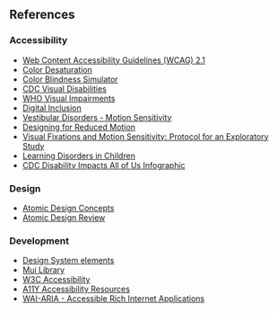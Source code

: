 ## References
### Accessibility
* [Web Content Accessibility Guidelines (WCAG) 2.1][WCAG]
* [Color Desaturation](https://css-tricks.com/using-javascript-to-adjust-saturation-and-brightness-of-rgb-colors/)
* [Color Blindness Simulator](https://www.color-blindness.com/coblis-color-blindness-simulator/)
* [CDC Visual Disabilities](https://www.cdc.gov/visionhealth/basics/ced/fastfacts.htm)
* [WHO Visual Impairments](https://www.who.int/news-room/fact-sheets/detail/blindness-and-visual-impairment)
* [Digital Inclusion](https://www.afb.org/consulting/digital-inclusion)
* [Vestibular Disorders - Motion Sensitivity](https://alistapart.com/article/accessibility-for-vestibular/)
* [Designing for Reduced Motion](https://www.smashingmagazine.com/2020/09/design-reduced-motion-sensitivities/)
* [Visual Fixations and Motion Sensitivity: Protocol for an Exploratory Study](https://www.ncbi.nlm.nih.gov/pmc/articles/PMC7418000/)
* [Learning Disorders in Children](https://www.cdc.gov/ncbddd/developmentaldisabilities/learning-disorder.html)
* [CDC Disability Impacts All of Us Infographic](https://www.cdc.gov/ncbddd/disabilityandhealth/infographic-disability-impacts-all.html)

### Design
* [Atomic Design Concepts](https://bradfrost.com/blog/post/atomic-web-design/)
* [Atomic Design Review](https://uxdesign.cc/4-things-you-need-to-know-about-atomic-design-e0d3e8269420)

### Development
* [Design System elements](https://blog.hubspot.com/website/design-system)
* [Mui Library](https://mui.com/base/getting-started/overview/)
* [W3C Accessibility](https://www.w3.org/standards/webdesign/accessibility)
* [A11Y Accessibility Resources](https://www.a11yproject.com/resources/)
* [WAI-ARIA - Accessible Rich Internet Applications](https://www.w3.org/WAI/standards-guidelines/aria/)

<!--- Reusable Inline Named Links  --->

[WCAG]: https://www.w3.org/TR/WCAG21/